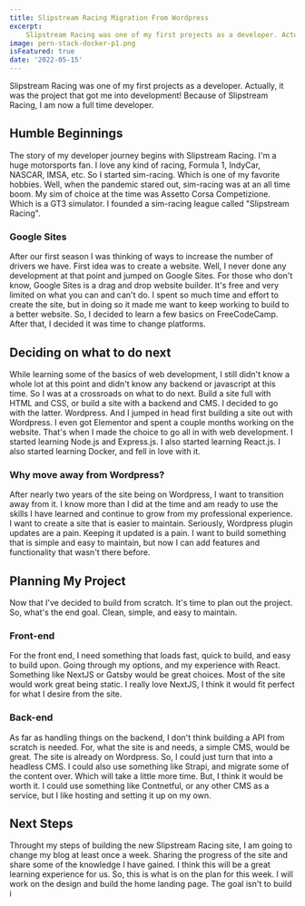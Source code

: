 ```yaml
---
title: Slipstream Racing Migration From Wordpress
excerpt:
    Slipstream Racing was one of my first projects as a developer. Actually, it was the project that got me into development! Because of Slipstream Racing, I am now a full time developer.
image: pern-stack-docker-p1.png
isFeatured: true
date: '2022-05-15'
---
```


Slipstream Racing was one of my first projects as a developer. Actually, it was the project that got me into development! Because of Slipstream Racing, I am now a full time developer.

## Humble Beginnings

The story of my developer journey begins with Slipstream Racing. I'm a huge motorsports fan. I love any kind of racing, Formula 1, IndyCar, NASCAR, IMSA, etc. So I started sim-racing. Which is one of my favorite hobbies. Well, when the pandemic stared out, sim-racing was at an all time boom. My sim of choice at the time was Assetto Corsa Competizione. Which is a GT3 simulator. I founded a sim-racing league called "Slipstream Racing".

### Google Sites
After our first season I was thinking of ways to increase the number of drivers we have. First idea was to create a website. Well, I never done any development at that point and jumped on Google Sites. For those who don't know, Google Sites is a drag and drop website builder. It's free and very limited on what you can and can't do. I spent so much time and effort to create the site, but in doing so it made me want to keep working to build to a better website. So, I decided to learn a few basics on FreeCodeCamp. After that, I decided it was time to change platforms.

## Deciding on what to do next
While learning some of the basics of web development, I still didn't know a whole lot at this point and didn't know any backend or javascript at this time. So I was at a crossroads on what to do next. Build a site full with HTML and CSS, or build a site with a backend and CMS. I decided to go with the latter. Wordpress. And I jumped in head first building a site out with Wordpress. I even got Elementor and spent a couple months working on the website. That's when I made the choice to go all in with web development. I started learning Node.js and Express.js. I also started learning React.js. I also started learning Docker, and fell in love with it.

### Why move away from Wordpress?
After nearly two years of the site being on Wordpress, I want to transition away from it. I know more than I did at the time and am ready to use the skills I have learned and continue to grow from my professional experience. I want to create a site that is easier to maintain. Seriously, Wordpress plugin updates are a pain. Keeping it updated is a pain. I want to build something that is simple and easy to maintain, but now I can add features and functionality that wasn't there before.

## Planning My Project
Now that I've decided to build from scratch. It's time to plan out the project. So, what's the end goal. Clean, simple, and easy to maintain.

### Front-end
For the front end, I need something that loads fast, quick to build, and easy to build upon. Going through my options, and my experience with React. Something like NextJS or Gatsby would be great choices. Most of the site would work great being static. I really love NextJS, I think it would fit perfect for what I desire from the site. 

### Back-end
As far as handling things on the backend, I don't think building a API from scratch is needed. For, what the site is and needs, a simple CMS, would be great. The site is already on Wordpress. So, I could just turn that into a headless CMS. I could also use something like Strapi, and migrate some of the content over. Which will take a little more time. But, I think it would be worth it. I could use something like Contnetful, or any other CMS as a service, but I like hosting and setting it up on my own. 

## Next Steps
Throught my steps of building the new Slipstream Racing site, I am going to change my blog at least once a week. Sharing the progress of the site and share some of the knowledge I have gained. I think this will be a great learning experience for us. So, this is what is on the plan for this week. I will work on the design and build the home landing page. The goal isn't to build i
